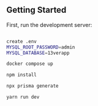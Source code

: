 ## Getting Started

First, run the development server:

```bash

create .env
MYSQL_ROOT_PASSWORD=admin
MYSQL_DATABASE=13verapp

docker compose up

npm install

npx prisma generate

yarn run dev
```
